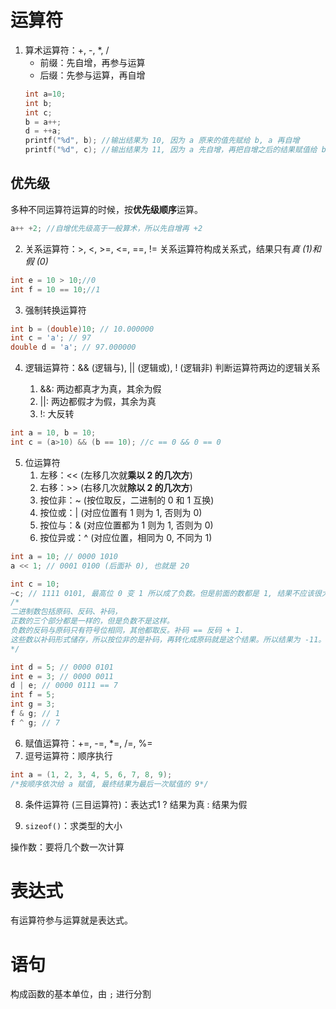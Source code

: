 # 运算符
1. 算术运算符：+, -, *, /
    * 前缀：先自增，再参与运算
    * 后缀：先参与运算，再自增
    ```c
    int a=10;
    int b;
    int c;
    b = a++;
    d = ++a;
    printf("%d", b); //输出结果为 10, 因为 a 原来的值先赋给 b, a 再自增
    printf("%d", c); //输出结果为 11, 因为 a 先自增，再把自增之后的结果赋值给 b
    ```
## 优先级
多种不同运算符运算的时候，按**优先级顺序**运算。
```c
a++ +2; //自增优先级高于一般算术，所以先自增再 +2
```

2. 关系运算符：>, <, >=, <=, ==, !=
关系运算符构成关系式，结果只有*真 (1)*和*假 (0)*

```c
int e = 10 > 10;//0
int f = 10 == 10;//1
```

3. 强制转换运算符

```c
int b = (double)10; // 10.000000
int c = 'a'; // 97
double d = 'a'; // 97.000000
```

4. 逻辑运算符：&& (逻辑与), || (逻辑或), ! (逻辑非)
判断运算符两边的逻辑关系

    1. &&: 两边都真才为真，其余为假
    2. ||: 两边都假才为假，其余为真
    3. !: 大反转

```c
int a = 10, b = 10;
int c = (a>10) && (b == 10); //c == 0 && 0 == 0
```

5. 位运算符
    1. 左移：<< (左移几次就**乘以 2 的几次方**)
    2. 右移：>> (右移几次就**除以 2 的几次方**)
    3. 按位非：~ (按位取反，二进制的 0 和 1 互换)
    4. 按位或：| (对应位置有 1 则为 1, 否则为 0)
    5. 按位与：& (对应位置都为 1 则为 1, 否则为 0)
    6. 按位异或：^ (对应位置，相同为 0, 不同为 1)

```c
int a = 10; // 0000 1010
a << 1; // 0001 0100 (后面补 0), 也就是 20

int c = 10;
~c; // 1111 0101, 最高位 0 变 1 所以成了负数。但是前面的数都是 1, 结果不应该很大吗?
/*
二进制数包括原码、反码、补码，
正数的三个部分都是一样的，但是负数不是这样。
负数的反码与原码只有符号位相同，其他都取反。补码 == 反码 + 1.
这些数以补码形式储存，所以按位非的是补码，再转化成原码就是这个结果。所以结果为 -11。
*/

int d = 5; // 0000 0101
int e = 3; // 0000 0011
d | e; // 0000 0111 == 7
int f = 5;
int g = 3;
f & g; // 1
f ^ g; // 7
```

6. 赋值运算符：+=, -=, *=, /=, %=
7. 逗号运算符：顺序执行
```c
int a = (1, 2, 3, 4, 5, 6, 7, 8, 9); 
/*按顺序依次给 a 赋值, 最终结果为最后一次赋值的 9*/
```

8. 条件运算符 (三目运算符)：表达式1 ? 结果为真 : 结果为假

9. `sizeof()`：求类型的大小

操作数：要将几个数一次计算

# 表达式
有运算符参与运算就是表达式。

# 语句
构成函数的基本单位，由 `;` 进行分割